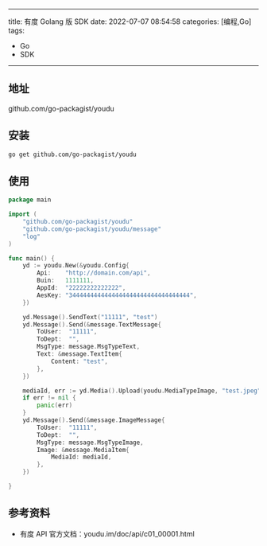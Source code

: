 ----
title: 有度 Golang 版 SDK
date: 2022-07-07 08:54:58
categories: [编程,Go]
tags: 
- Go
- SDK
----

## 地址

github.com/go-packagist/youdu

## 安装

```bash
go get github.com/go-packagist/youdu
```

## 使用

```go
package main

import (
    "github.com/go-packagist/youdu"
    "github.com/go-packagist/youdu/message"
    "log"
)

func main() {
    yd := youdu.New(&youdu.Config{
        Api:    "http://domain.com/api",
        Buin:   1111111,
        AppId:  "22222222222222",
        AesKey: "3444444444444444444444444444444444",
    })

    yd.Message().SendText("11111", "test")
    yd.Message().Send(&message.TextMessage{
        ToUser:  "11111",
        ToDept:  "",
        MsgType: message.MsgTypeText,
        Text: &message.TextItem{
            Content: "test",
        },
    })

    mediaId, err := yd.Media().Upload(youdu.MediaTypeImage, "test.jpeg")
    if err != nil {
        panic(err)
    }
    yd.Message().Send(&message.ImageMessage{
        ToUser:  "11111",
        ToDept:  "",
        MsgType: message.MsgTypeImage,
        Image: &message.MediaItem{
            MediaId: mediaId,
        },
    })

}
```

## 参考资料

- 有度 API 官方文档：youdu.im/doc/api/c01_00001.html
